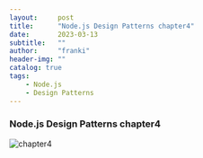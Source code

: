 ```yaml
---
layout:     post
title:      "Node.js Design Patterns chapter4"
date:       2023-03-13
subtitle:   ""
author:     "franki"
header-img: ""
catalog: true
tags:
    - Node.js
    - Design Patterns
---
```


### Node.js Design Patterns chapter4

![chapter4](https://cdn.nlark.com/yuque/0/2023/jpeg/186802/1678643739864-2e42d599-0bd8-4b08-a7da-6371dc183435.jpeg)
